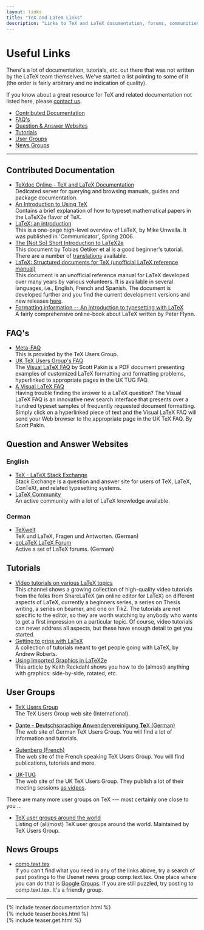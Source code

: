 ```yaml
---
layout: links
title: "TeX and LaTeX Links"
description: "Links to TeX and LaTeX documentation, forums, communities and question and answer websites."
---
```


<h1>Useful Links</h1>
<div class="row">
  <div class="col cell1of2">
    <p>There's a lot of documentation, tutorials, etc. out there that was not written by the LaTeX team themselves. We've started a list pointing to some of it (the order is fairly arbitrary and no indication of quality).</p>
    <p>If you know about a great resource for TeX and related documentation not listed here, please <a href="{{site.baseurl}}/contact/">contact us</a>.</p>
  </div>
  <div class="col cell1of2">
    <ul class="toc">
      <li><a href="#contributed-documentation">Contributed Documentation</a></li>
      <li><a href="#faqs">FAQ's</a></li>
      <li><a href="#question-and-answer-websites">Question & Answer Websites</a></li>
      <li><a href="#tutorials">Tutorials</a></li>
      <li><a href="#user-groups">User Groups</a></li>
      <li><a href="#news-groups">News Groups</a></li>
    </ul>
  </div>
</div>

<hr>

## Contributed Documentation
+ [TeXdoc Online - TeX and LaTeX Documentation](http://www.texdoc.net/)  
  Dedicated server for querying and browsing manuals, guides and package documentation. 
+ [An Introduction to Using TeX](http://www.math.harvard.edu/texman/)  
  Contains a brief explanation of how to typeset mathematical papers in the LaTeX2e flavor of TeX.
+ [LaTeX: an introduction](http://www.techscribe.co.uk/ta/latex-introduction.pdf)  
  This is a one-page high-level overview of LaTeX, by Mike Unwalla. It was published in 'Communicator', Spring 2006.
+ [The (Not So) Short Introduction to LaTeX2e](http://ctan.tug.org/tex-archive/info/lshort/english/lshort.pdf)  
  This document by Tobias Oetiker et al is a good beginner's tutorial. There are a number of [translations](ftp://ctan.tug.org/tex-archive/info/lshort/) available. 
+ [LaTeX: Structured documents for TeX (unofficial LaTeX reference manual)](http://ctan.org/pkg/latex2e-help-texinfo)  
  This document is an unofficial reference manual for LaTeX developed over many years by various volunteers. It is available in several languages, i.e., English, French and Spanish. The document is developed further and you find the current development versions and new releases [here](https://puszcza.gnu.org.ua/software/latexrefman/).
+ [Formatting information -- An introduction to typesetting with LaTeX](http://latex.silmaril.ie/formattinginformation/)  
  A fairly comprehensive online-book about LaTeX written by Peter Flynn.

## FAQ's

+ [Meta-FAQ](http://tug.org/tex-ptr-faq)  
  This is provided by the TeX Users Group. 
+ [UK TeX Users Group's FAQ](http://www.tex.ac.uk/)  
  The [Visual LaTeX FAQ](http://ctan.tug.org/tex-archive/info/visualFAQ/visualFAQ.pdf) by Scott Pakin is a PDF document presenting examples of customized LaTeX formatting and formatting problems, hyperlinked to appropriate pages in the UK TUG FAQ.
+ [A Visual LaTeX FAQ](http://www.ctan.org/tex-archive/info/visualFAQ/visualFAQ.pdf)  
  Having trouble finding the answer to a LaTeX question? The Visual LaTeX FAQ is an innovative new search interface that presents over a hundred typeset samples of frequently requested document formatting. Simply click on a hyperlinked piece of text and the Visual LaTeX FAQ will send your Web browser to the appropriate page in the UK TeX FAQ. By Scott Pakin.
  
## Question and Answer Websites

### English

+ [TeX - LaTeX Stack Exchange](http://tex.stackexchange.com/)  
  Stack Exchange is a question and answer site for users of TeX, LaTeX, ConTeXt, and related typesetting systems.
+ [LaTeX Community](http://www.latex-community.org/)  
  An active community with a lot of LaTeX knowledge available.

### German

+ [TeXwelt](http://texwelt.de/wissen/)  
  TeX und LaTeX, Fragen und Antworten. (German)
+ [goLaTeX LaTeX Forum](http://golatex.de/)  
  Active a set of LaTeX forums. (German)
  
## Tutorials

+ [Video tutorials on various LaTeX topics](http://www.youtube.com/ShareLaTeX)  
  This channel shows a growing collection of high-quality video tutorials from the folks from ShareLaTeX (an online editor for LaTeX) on different aspects of LaTeX, currently a beginners series, a series on Thesis writing, a series on beamer, and one on TikZ. The tutorials are not specific to the editor, so they are worth watching by anybody who wants to get a first impression on a particular topic. Of course, video tutorials can never address all aspects, but these have enough detail to get you started.
+ [Getting to grips with LaTeX](http://www.andy-roberts.net/misc/latex/)  
  A collection of tutorials meant to get people going with LaTeX, by Andrew Roberts.
+ [Using Imported Graphics in LaTeX2e](ftp://ctan.tug.org/tex-archive/info/epslatex.pdf)  
  This article by Keith Reckdahl shows you how to do (almost) anything with graphics: side-by-side, rotated, etc.

## User Groups

+ [TeX Users Group](https://tug.org/)  
  The TeX Users Group web site (International).

+ [Dante - **D**eutschsprachige **An**wendervereinigung **Te**X (German)](https://www.dante.de/)  
  The web site of German TeX Users Group. You will find a lot of information and tutorials.

+ [Gutenberg (French)](https://www.gutenberg.eu.org/)  
  The web site of the French speaking TeX Users Group. You will find publications, tutorials and more.

+ [UK-TUG](http://uk.tug.org/)  
  The web site of the UK TeX Users Group. They publish a lot of their meeting sessions
  [as videos](https://vimeo.com/uktug/).


There are many more user groups on TeX --- most certainly one close to you ...

+ [TeX user groups around the world](http://www.tug.org/usergroups.html)  
  Listing of (all/most) TeX user groups around the world. Maintained by TeX Users Group.




## News Groups

+ [comp.text.tex](news:<comp.text.tex>)  
  If you can't find what you need in any of the links above, try a search of past postings to the Usenet news group comp.text.tex. One place where you can do that is [Google Groups](https://groups.google.com/forum/#!forum/comp.text.tex). If you are still puzzled, try posting to comp.text.tex. It's a friendly group.

<hr>

<div class="row teaser">
  <section class="col cell1of3">{% include teaser.documentation.html %}</section>
  <section class="col cell1of3">{% include teaser.books.html %}</section>
  <section class="col cell1of3">{% include teaser.get.html %}</section>
</div>
